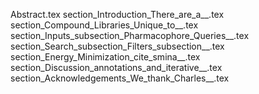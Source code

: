Abstract.tex
section_Introduction_There_are_a__.tex
section_Compound_Libraries_Unique_to__.tex
section_Inputs_subsection_Pharmacophore_Queries__.tex
section_Search_subsection_Filters_subsection__.tex
section_Energy_Minimization_cite_smina__.tex
section_Discussion_annotations_and_iterative__.tex
section_Acknowledgements_We_thank_Charles__.tex